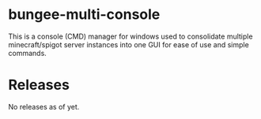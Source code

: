 # bungee-multi-console
This is a console (CMD) manager for windows used to consolidate multiple minecraft/spigot server instances into one GUI for ease of use and simple commands.

# Releases
No releases as of yet.
